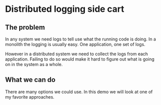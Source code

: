# Distributed logging side cart

## The problem

In any system we need logs to tell use what the running code is doing.
In a monolith the logging is usually easy. One application, one set of logs.

However in a distributed system we need to collect the logs from each application.
Failing to do so would make it hard to figure out what is going on in the system as a whole.

## What we can do

There are many options we could use.
In this demo we will look at one of my favorite approaches.
